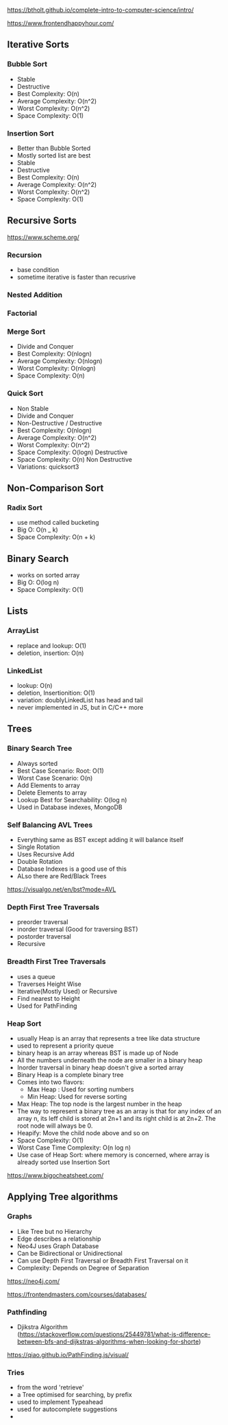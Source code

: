 https://btholt.github.io/complete-intro-to-computer-science/intro/

https://www.frontendhappyhour.com/

## Iterative Sorts

### Bubble Sort

- Stable
- Destructive
- Best Complexity: O(n)
- Average Complexity: O(n^2)
- Worst Complexity: O(n^2)
- Space Complexity: O(1)

### Insertion Sort

- Better than Bubble Sorted
- Mostly sorted list are best
- Stable
- Destructive
- Best Complexity: O(n)
- Average Complexity: O(n^2)
- Worst Complexity: O(n^2)
- Space Complexity: O(1)

## Recursive Sorts

https://www.scheme.org/

### Recursion

- base condition
- sometime iterative is faster than recusrive

### Nested Addition

### Factorial

### Merge Sort

<!-- - Stable -->
<!-- - Destructive -->

- Divide and Conquer
- Best Complexity: O(nlogn)
- Average Complexity: O(nlogn)
- Worst Complexity: O(nlogn)
- Space Complexity: O(n)

### Quick Sort

- Non Stable
- Divide and Conquer
- Non-Destructive / Destructive
- Best Complexity: O(nlogn)
- Average Complexity: O(n^2)
- Worst Complexity: O(n^2)
- Space Complexity: O(logn) Destructive
- Space Complexity: O(n) Non Destructive
- Variations: quicksort3

## Non-Comparison Sort

### Radix Sort

- use method called bucketing
- Big O: O(n \_ k)
- Space Complexity: O(n + k)

## Binary Search

- works on sorted array
- Big O: O(log n)
- Space Complexity: O(1)

## Lists

### ArrayList

- replace and lookup: O(1)
- deletion, insertion: O(n)

### LinkedList

- lookup: O(n)
- deletion, Insertionition: O(1)
- variation: doublyLinkedList has head and tail
- never implemented in JS, but in C/C++ more

## Trees

### Binary Search Tree

- Always sorted
- Best Case Scenario: Root: O(1)
- Worst Case Scenario: O(n)
- Add Elements to array
- Delete Elements to array
- Lookup Best for Searchability: O(log n)
- Used in Database indexes, MongoDB

### Self Balancing AVL Trees

- Everything same as BST except adding it will balance itself
- Single Rotation
- Uses Recursive Add
- Double Rotation
- Database Indexes is a good use of this
- ALso there are Red/Black Trees

https://visualgo.net/en/bst?mode=AVL

### Depth First Tree Traversals

- preorder traversal
- inorder traversal (Good for traversing BST)
- postorder traversal
- Recursive

### Breadth First Tree Traversals

- uses a queue
- Traverses Height Wise
- Iterative(Mostly Used) or Recursive
- Find nearest to Height
- Used for PathFinding

### Heap Sort

- usually Heap is an array that represents a tree like data structure
- used to represent a priority queue
- binary heap is an array whereas BST is made up of Node
- All the numbers underneath the node are smaller in a binary heap
- Inorder traversal in binary heap doesn't give a sorted array
- Binary Heap is a complete binary tree
- Comes into two flavors:
  - Max Heap : Used for sorting numbers
  - Min Heap: Used for reverse sorting
- Max Heap: The top node is the largest number in the heap
- The way to represent a binary tree as an array is that for any index of an array n, its leff child is stored at 2n+1 and its right child is at 2n+2. The root node will always be 0.
- Heapify: Move the child node above and so on
- Space Complexity: O(1)
- Worst Case Time Complexity: O(n log n)
- Use case of Heap Sort: where memory is concerned, where array is already sorted use Insertion Sort

https://www.bigocheatsheet.com/

## Applying Tree algorithms

### Graphs

- Like Tree but no Hierarchy
- Edge describes a relationship
- Neo4J uses Graph Database
- Can be Bidirectional or Unidirectional
- Can use Depth First Traversal or Breadth First Traversal on it
- Complexity: Depends on Degree of Separation

https://neo4j.com/

https://frontendmasters.com/courses/databases/

### Pathfinding

- Djikstra Algorithm (https://stackoverflow.com/questions/25449781/what-is-difference-between-bfs-and-dijkstras-algorithms-when-looking-for-shorte)

https://qiao.github.io/PathFinding.js/visual/

### Tries

- from the word 'retrieve'
- a Tree optimised for searching, by prefix
- used to implement Typeahead
- used for autocomplete suggestions
-
